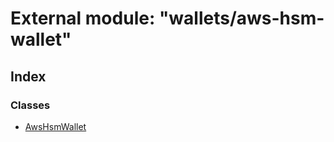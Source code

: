 # External module: "wallets/aws-hsm-wallet"

## Index

### Classes

* [AwsHsmWallet](../classes/_wallets_aws_hsm_wallet_.awshsmwallet.md)
